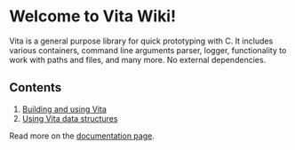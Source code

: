 # Welcome to Vita Wiki!
Vita is a general purpose library for quick prototyping with C. It includes various containers, command line arguments parser, logger, functionality to work with paths and files, and many more. No external dependencies.

## Contents
1. [Building and using Vita](page1.md)
2. [Using Vita data structures](page2.md)

Read more on the [documentation page](../html/index.html).
